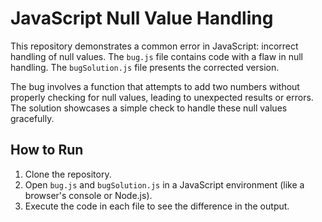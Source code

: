 # JavaScript Null Value Handling
This repository demonstrates a common error in JavaScript: incorrect handling of null values. The `bug.js` file contains code with a flaw in null handling. The `bugSolution.js` file presents the corrected version.

The bug involves a function that attempts to add two numbers without properly checking for null values, leading to unexpected results or errors. The solution showcases a simple check to handle these null values gracefully.

## How to Run
1. Clone the repository.
2. Open `bug.js` and `bugSolution.js` in a JavaScript environment (like a browser's console or Node.js).
3. Execute the code in each file to see the difference in the output.